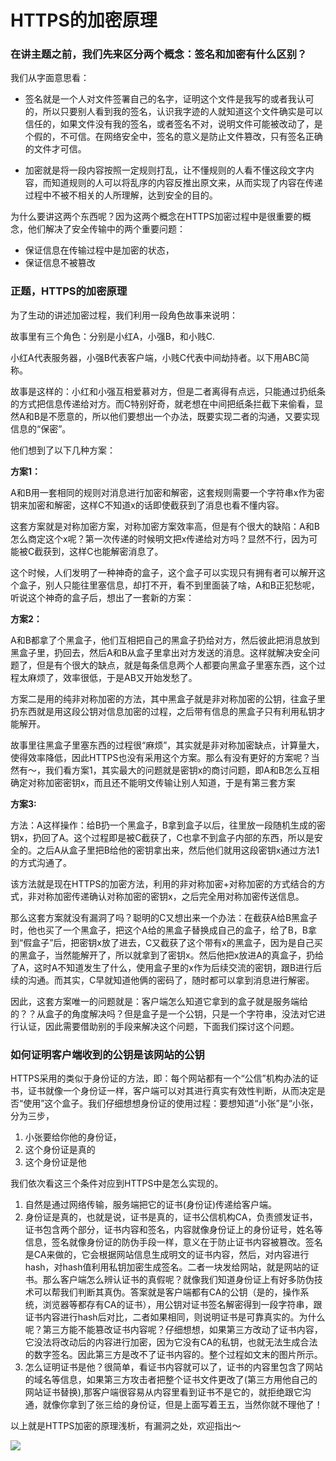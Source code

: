 # HTTPS的加密原理

### 在讲主题之前，我们先来区分两个概念：签名和加密有什么区别？

我们从字面意思看：

* 签名就是一个人对文件签署自己的名字，证明这个文件是我写的或者我认可的，所以只要别人看到我的签名，认识我字迹的人就知道这个文件确实是可以信任的，如果文件没有我的签名，或者签名不对，说明文件可能被改动了，是个假的，不可信。在网络安全中，签名的意义是防止文件篡改，只有签名正确的文件才可信。

* 加密就是将一段内容按照一定规则打乱，让不懂规则的人看不懂这段文字内容，而知道规则的人可以将乱序的内容反推出原文来，从而实现了内容在传递过程中不被不相关的人所理解，达到安全的目的。

为什么要讲这两个东西呢？因为这两个概念在HTTPS加密过程中是很重要的概念，他们解决了安全传输中的两个重要问题：

* 保证信息在传输过程中是加密的状态，
* 保证信息不被篡改

### 正题，HTTPS的加密原理

为了生动的讲述加密过程，我们利用一段角色故事来说明：

故事里有三个角色：分别是小红A，小强B，和小贱C.

小红A代表服务器，小强B代表客户端，小贱C代表中间劫持者。以下用ABC简称。

故事是这样的：小红和小强互相爱慕对方，但是二者离得有点远，只能通过扔纸条的方式把信息传递给对方。而C特别好奇，就老想在中间把纸条拦截下来偷看，显然A和B是不愿意的，所以他们要想出一个办法，既要实现二者的沟通，又要实现信息的“保密”。

他们想到了以下几种方案：

**方案1：**

A和B用一套相同的规则对消息进行加密和解密，这套规则需要一个字符串x作为密钥来加密和解密，这样C不知道x的话即使截获到了消息也看不懂内容。

这套方案就是对称加密方案，对称加密方案效率高，但是有个很大的缺陷：A和B怎么商定这个x呢？第一次传递的时候明文把x传递给对方吗？显然不行，因为可能被C截获到，这样C也能解密消息了。

这个时候，人们发明了一种神奇的盒子，这个盒子可以实现只有拥有者可以解开这个盒子，别人只能往里塞信息，却打不开，看不到里面装了啥，A和B正犯愁呢，听说这个神奇的盒子后，想出了一套新的方案：

**方案2：**

A和B都拿了个黑盒子，他们互相把自己的黑盒子扔给对方，然后彼此把消息放到黑盒子里，扔回去，然后A和B从盒子里拿出对方发送的消息。这样就解决安全问题了，但是有个很大的缺点，就是每条信息两个人都要向黑盒子里塞东西，这个过程太麻烦了，效率很低，于是AB又开始发愁了。

方案二是用的纯非对称加密的方法，其中黑盒子就是非对称加密的公钥，往盒子里扔东西就是用这段公钥对信息加密的过程，之后带有信息的黑盒子只有利用私钥才能解开。

故事里往黑盒子里塞东西的过程很“麻烦”，其实就是非对称加密缺点，计算量大，使得效率降低，因此HTTPS也没有采用这个方案。那么有没有更好的方案呢？当然有～，我们看方案1，其实最大的问题就是密钥x的商讨问题，即A和B怎么互相确定对称加密密钥x，而且还不能明文传输让别人知道，于是有第三套方案

**方案3:**

方法：A这样操作：给B扔一个黑盒子，B拿到盒子以后，往里放一段随机生成的密钥x，扔回了A。这个过程即是被C截获了，C也拿不到盒子内部的东西，所以是安全的。之后A从盒子里把B给他的密钥拿出来，然后他们就用这段密钥x通过方法1的方式沟通了。

该方法就是现在HTTPS的加密方法，利用的非对称加密+对称加密的方式结合的方式，非对称加密传递确认对称加密的密钥x，之后完全用对称加密传送信息。

那么这套方案就没有漏洞了吗？聪明的C又想出来一个办法：在截获A给B黑盒子时，他也买了一个黑盒子，把这个A给的黑盒子替换成自己的盒子，给了B，B拿到“假盒子”后，把密钥x放了进去，C又截获了这个带有x的黑盒子，因为是自己买的黑盒子，当然能解开了，所以就拿到了密钥x。然后他把x放进A的真盒子，扔给了A，这时A不知道发生了什么，使用盒子里的x作为后续交流的密钥，跟B进行后续的沟通。而其实，C早就知道他俩的密码了，随时都可以拿到消息进行解密。

因此，这套方案唯一的问题就是：客户端怎么知道它拿到的盒子就是服务端给的？？从盒子的角度解决吗？但是盒子是一个公钥，只是一个字符串，没法对它进行认证，因此需要借助别的手段来解决这个问题，下面我们探讨这个问题。

### 如何证明客户端收到的公钥是该网站的公钥

HTTPS采用的类似于身份证的方法，即：每个网站都有一个“公信”机构办法的证书，证书就像一个身份证一样，客户端可以对其进行真实有效性判断，从而决定是否“使用”这个盒子。我们仔细想想身份证的使用过程：要想知道“小张”是“小张，分为三步，

1. 小张要给你他的身份证，
2. 这个身份证是真的
3. 这个身份证是他

我们依次看这三个条件对应到HTTPS中是怎么实现的。

1. 自然是通过网络传输，服务端把它的证书\(身份证\)传递给客户端。
2. 身份证是真的，也就是说，证书是真的，证书公信机构CA，负责颁发证书，证书包含两个部分，证书内容和签名，内容就像身份证上的身份证号，姓名等信息，签名就像身份证的防伪手段一样，意义在于防止证书内容被篡改。签名是CA来做的，它会根据网站信息生成明文的证书内容，然后，对内容进行hash，对hash值利用私钥加密生成签名。二者一块发给网站，就是网站的证书。那么客户端怎么辨认证书的真假呢？就像我们知道身份证上有好多防伪技术可以帮我们判断其真伪。答案就是客户端都有CA的公钥（是的，操作系统，浏览器等都存有CA的证书），用公钥对证书签名解密得到一段字符串，跟证书内容进行hash后对比，二者如果相同，则说明证书是可靠真实的。为什么呢？第三方能不能篡改证书内容呢？仔细想想，如果第三方改动了证书内容，它没法将改动后的内容进行加密，因为它没有CA的私钥，也就无法生成合法的数字签名。因此第三方是改不了证书内容的。整个过程如文末的图片所示。
3. 怎么证明证书是他？很简单，看证书内容就可以了，证书的内容里包含了网站的域名等信息，如果第三方攻击者把整个证书文件更改了\(第三方用他自己的网站证书替换\),那客户端很容易从内容里看到证书不是它的，就拒绝跟它沟通，就像你拿到了张三给的身份证，但是上面写着王五，当然你就不理他了！



以上就是HTTPS加密的原理浅析，有漏洞之处，欢迎指出～

![](https://pic3.zhimg.com/v2-c351011aed3f71512b06c78423427e0a_r.jpg)



